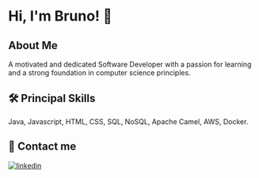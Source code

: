 # Hi, I'm Bruno! 👋

## About Me

A motivated and dedicated Software Developer with a passion for learning and a strong foundation in computer science principles.

## 🛠 Principal Skills

Java, Javascript, HTML, CSS, SQL, NoSQL, Apache Camel, AWS, Docker.

## 🔗 Contact me

[![linkedin](https://img.shields.io/badge/linkedin-0A66C2?style=for-the-badge&logo=linkedin&logoColor=white)](https://www.linkedin.com/in/bruno-landeiro/)
